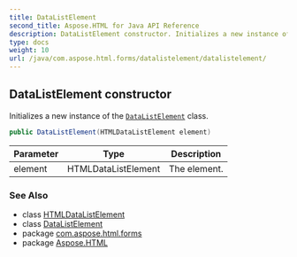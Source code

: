 ```yaml
---
title: DataListElement
second_title: Aspose.HTML for Java API Reference
description: DataListElement constructor. Initializes a new instance of the DataListElement class
type: docs
weight: 10
url: /java/com.aspose.html.forms/datalistelement/datalistelement/
---
```

## DataListElement constructor

Initializes a new instance of the [`DataListElement`](../) class.

```java
public DataListElement(HTMLDataListElement element)
```

| Parameter | Type | Description |
| --- | --- | --- |
| element | HTMLDataListElement | The element. |

### See Also

* class [HTMLDataListElement](../../../com.aspose.html/htmldatalistelement/)
* class [DataListElement](../)
* package [com.aspose.html.forms](../../../com.aspose.html.forms/)
* package [Aspose.HTML](../../../)
